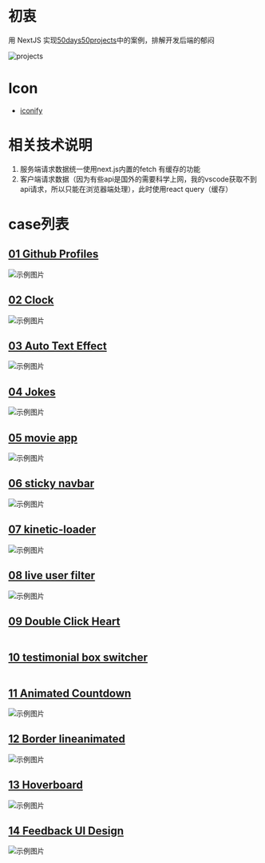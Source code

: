 # 初衷

用 NextJS 实现[50days50projects](https://github.com/bradtraversy/50projects50days)中的案例，排解开发后端的郁闷

![projects](./attachments/images/image.png)

# Icon

- [iconify](https://iconify.design/docs/icon-components/react/#ssr)

# 相关技术说明

1. 服务端请求数据统一使用next.js内置的fetch 有缓存的功能
2. 客户端请求数据（因为有些api是国外的需要科学上网，我的vscode获取不到api请求，所以只能在浏览器端处理），此时使用react query（缓存）

# case列表

## [01 Github Profiles](<./src/app/(cases)/github-profiles>)

<img src="./attachments/images/githubprofiles.gif" alt="示例图片" />

## [02 Clock](<./src/app/(cases)/theme-clock>)

<img src="./attachments/images/theme-clock.gif" alt="示例图片" />

## [03 Auto Text Effect](<./src/app/(cases)/auto-text-effect>)

<img src="./attachments/images/text-effect.gif" alt="示例图片" />

## [04 Jokes](<./src/app/(cases)/jokes>)

<img src="./attachments/images/jokes.gif" alt="示例图片" />

## [05 movie app](<./src/app/(cases)/movie-app>)

<img src="./attachments/images/movie-app.gif" alt="示例图片" />

## [06 sticky navbar](<./src/app/(cases)/sticky-navbar>)

<img src="./attachments/images/sticky-navbar.gif" alt="示例图片" />

## [07 kinetic-loader](<./src/app/(cases)/kinetic-loader>)

<img src="./attachments/images/kinetic-loader.gif" alt="示例图片" />

## [08 live user filter](<./src/app/(cases)/live-user-filter>)

<img src="./attachments/images/live-user-filter.gif" alt="示例图片" />

## [09 Double Click Heart](<./src/app/(cases)/double-click-heart>)

<img src="./attachments/images/double-click-heart.gif" alt="" />

## [10 testimonial box switcher](<./src/app/(cases)/testimonial-box-switcher>)

<img src="./attachments/images/testimonial-box-switcher.gif" alt="" />

## [11 Animated Countdown](<./src/app/(cases)/animated-countdown>)

<img src="./attachments/images/animated-countdown.gif" alt="示例图片" />

## [12 Border lineanimated](<./src/app/(cases)/border-line-animated>)

<img src="./attachments/images/border-line-animated.gif" alt="示例图片" />

## [13 Hoverboard](<./src/app/(cases)/hoverboard>)

<img src="./attachments/images/hoverboard.gif" alt="示例图片" />

## [14 Feedback UI Design](<./src/app/(cases)/feedback-ui-design>)

<img src="./attachments/images/feedback-ui-design.gif" alt="示例图片" />
